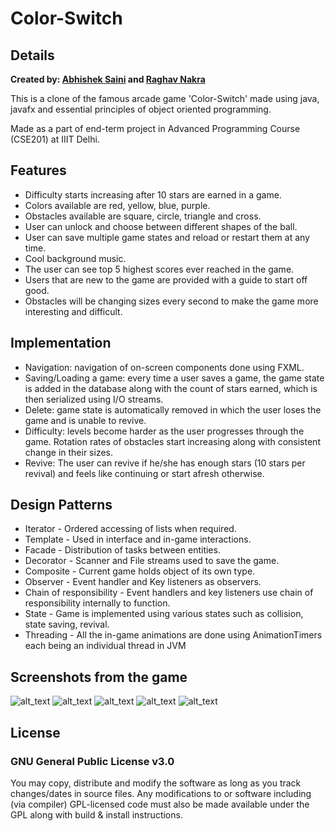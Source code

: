 # Color-Switch
## Details
**Created by:
[Abhishek Saini](https://www.github.com/arnomalone) and [Raghav Nakra](https://www.github.com/ragh-a-void)**

This is a clone of the famous arcade game 'Color-Switch' made using java, javafx and essential principles of object oriented programming.

Made as a part of end-term project in Advanced Programming Course (CSE201) at IIIT Delhi.


## Features
- Difficulty starts increasing after 10 stars are earned in a game.
- Colors available are red, yellow, blue, purple.
- Obstacles available are square, circle, triangle and cross.
- User can unlock and choose between different shapes of the ball.
- User can save multiple game states and reload or restart them at any time.
- Cool background music.
- The user can see top 5 highest scores ever reached in the game.
- Users that are new to the game are provided with a guide to start off good.
- Obstacles will be changing sizes every second to make the game more interesting and difficult.

## Implementation
- Navigation: navigation of on-screen components done using FXML.
- Saving/Loading a game: every time a user saves a game, the game state is added in the database along with the count of stars earned, which is then serialized using I/O streams. 
- Delete: game state is automatically removed in which the user loses the game and is unable to revive.
- Difficulty: levels become harder as the user progresses through the game. Rotation rates of obstacles start increasing along with consistent change in their sizes.
- Revive: The user can revive if he/she has enough stars (10 stars per revival) and feels like continuing or start afresh otherwise.

## Design Patterns
- Iterator - Ordered accessing of lists when required.
- Template - Used in interface and in-game interactions.
- Facade - Distribution of tasks between entities.
- Decorator - Scanner and File streams used to save the game.
- Composite - Current game holds object of its own type.
- Observer - Event handler and Key listeners as observers.
- Chain of responsibility - Event handlers and key listeners use chain of responsibility internally to function.
- State - Game is implemented using various states such as collision, state saving, revival.
- Threading - All the in-game animations are done using AnimationTimers each being an individual thread in JVM


## Screenshots from the game
![alt_text](https://github.com/arnomalone/Color-Switch/blob/stage-change/1.png)
![alt_text](https://github.com/arnomalone/Color-Switch/blob/stage-change/4.png)
![alt_text](https://github.com/arnomalone/Color-Switch/blob/stage-change/8.png)
![alt_text](https://github.com/arnomalone/Color-Switch/blob/stage-change/2.png)
![alt_text](https://github.com/arnomalone/Color-Switch/blob/stage-change/9.png)

## License
### GNU General Public License v3.0
You may copy, distribute and modify the software as long as you track changes/dates in source files. Any modifications to or software including (via compiler) GPL-licensed code must also be made available under the GPL along with build & install instructions.
